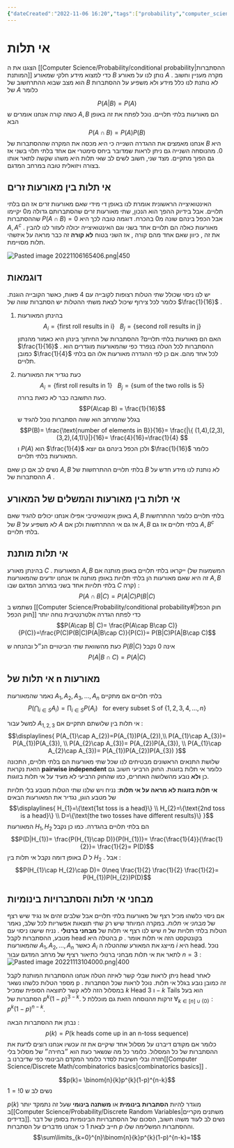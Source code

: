 ```yaml
---
{"dateCreated":"2022-11-06 16:20","tags":["probability","computer_science"],"pageDirection":"rtl","dg-publish":true,"permalink":"/computer-science/probability/independence/","dgPassFrontmatter":true}
---
```



# אי תלות

הצגנו את ה [[Computer Science/Probability/conditional probability\|ההסתברות המותנת]] כדי למצוא מידע חלקי שמאורע $B$ נותן לנו על מאורע $A$ . מקרה מעניין וחשוב הוא מצב שבוא ההתרחשוב של $B$ לא נותנת לנו כלל מידע ולא משפיע על ההסתברות של $A$ כלומר 

$$P(A|B)= P(A)$$
כשזה קורה אנחנו אומרים ש $A,B$  הם מאורעות בלתי תלויים. נוכל לפתח את זה באופן הבא
$$P(A\cap B)= P(A)P(B)$$
אנחנו מאמצים את ההגדרה השנייה כי היא מכסה את המקרה שההסתברות של $B$ היא 0. 
מהנוסחה השנייה גם ניתן לראות שמדובר ביחס סימטרי אם אחד בלתי תלוי בשני אז גם הפוך מתקיים.
מצד שני, חשוב לשים לב שאי תלות היא משהו שקשה לתאר אותו בצורה ויזואלית טובה במרחב המדגם. 

## אי תלות בין מאורעות זרים
האינטואיצייה הראשונית אומרת לנו באופן די מידי שאם מאורעות זרים אז הם בלתי תלויים. אבל בידיוק ההפך הוא הנכון, 
שתי מאורעות זרים שהסתברותם גדולה מ$0$ יקיימו שההסתברות $P(A\cap B) = 0$ אבל הכפל בינהם שונה מ0 בהכרח.
דוגמה טובה לכך היא $A,A^{c}$ . מאורעות כאלה הם תלויים אחד בשני וגם האינטואיצייה יכולה לעזור לנו להבין את זה , כיוון שאם אחד מהם קורה , אז השני בטוח __לא קורה__ זה כבר מראה על איזשהי תלות מסויימת.

![Pasted image 20221106165406.png|450](/img/user/Assets/Pasted%20image%2020221106165406.png)

## דוגמאות 
יש לנו ניסוי שכולל שתי הטלות רצופות לקובייה עם 4 פאות, כאשר הקובייה הוגנת. כלומר לכל צירוף שיכול לצאת משתי ההטלות יש הסתברות שווה של $\frac{1}{16}$ .
1) בהינתן המאורעות 
$$A_{i}=\{\text{first roll results in i}\}\ \ \ B_{j}=\{\text{second roll results in j}\}$$
האם הם מאורעות בלתי תלויים? 
ההסתברות של החיתוך בינהן היא כאמור מהנתון $\frac{1}{16}$ . 
ההסתברות לכל הטלה בנפרד כפי שהמאורעות מוגדרים הוא כמובן $\frac{1}{4}$ לכל אחד מהם. 
אם כן לפי ההגדרה מאורעות אלו הם בלתי תלויים. 

2) כעת נגדיר את המאורעות 
$$A_{i}=\{\text{first roll results in 1}\}\ \ \ B_{j}=\{\text{sum of the two rolls is 5}\}$$
כעת התשובה כבר לא כזאת ברורה. 
$$P(A\cap B) = \frac{1}{16}$$
בגלל שהמרחב הוא שווה הסתברות נוכל להגיד ש 
$$P(B)= \frac{\text{number of elements in B}}{16}= \frac{|\{ (1,4),(2,3),(3,2),(4,1)\}|}{16}= \frac{4}{16}=\frac{1}{4} $$
ו $P(A)$ הוא $\frac{1}{4}$ ולכן הכפל בינהם גם יוצא $\frac{1}{16}$ כלומר המאורעות בלתי תלויים. 

נשים לב אם כן שאם $A,B$ בלתי תלויים ההתרחשות של $B$ לא נותנת לנו מידע חדש על ההסתברות של $A$ . 

## אי תלות בין מאורעות והמשלים של המאורע
באופן אינטואיטיבי אפילו אנחנו יכולים להגיד שאם $A,B$ בלתי תלויים כלומר ההתרחשות של $B$ לא משפיע על $A$ אז גם אי ההתרחשות ולכן אם $A,B$ בלתי תלויים אז גם $A,B^{c}$ בלתי תלויים.

## אי תלות מותנת 
בהינתן מאורע $C$ . המאורעות $A,B$ ייקראו בלתי תלויים באופן מותנה אם (המשמעות של זה היא שאם מאורעות הן בלתי תלויות באופן מותנה אז אנחנו יודעים שהמאורעות $A,B$ בלתי תלויות אחד בשני במרחב המדגם שבו $C$ קרה) :
$$P(A\cap B| C)= P(A|C)P(B|C)$$
נשתמש ב [[Computer Science/Probability/conditional probability#חוק הכפל\| חוק הכפל]] כדי לפתח הגדרה אלטרנטיבית נוחה יותר
$$P(A\cap B| C)= \frac{P(A\cap B\cap C)}{P(C)}=\frac{P(C)P(B|C)P(A|B\cap C)}{P(C)}= P(B|C)P(A|B\cap C)$$
 


כעת מהשוואת שתי הביטויים הנ״ל ובהנחה ש $P(B|C)$ אינה 0 נקבל 
$$P(A|B\cap C)= P(A|C)$$
## אי תלות של n מאורעות
נאמר שהמאורעות $A_{1},A_{2},A_{3},\dots ,A_{n}$ בלתי תלויים אם מתקיים 
$$P\bigg (\bigcap_{i\in S}A_{i}\bigg)= \prod_{i\in S}P(A_{i})\ \ \  \text{for every subset S of } \{1,2,3,4,\dots, n \} $$

למשל עבור $A_{1,2,3}$ אי תלות בין שלושתם תתקיים אם :
$$\displaylines{
P(A_{1}\cap A_{2})=P(A_{1})P(A_{2}),\\
P(A_{1}\cap A_{3})= P(A_{1})P(A_{3}), \\
P(A_{2}\cap A_{3})= P(A_{2})P(A_{3}), \\
P(A_{1}\cap A_{2}\cap A_{3})= P(A_{1})P(A_{2})P(A_{3})
}$$
שלושת התנאים הראשונים מבטיחים לנו שכל שתי מאורעות הם בלתי תלויים, התכונה הזאת נקראת  __pairwise independent__ כלומר אי תלות בזוגות.
החוק הרביעי חשוב גם כן __ולא__ נובע מהשלושה האחרים, כמו שהחוק הרביעי לא מעיד על אי תלות בזוגות.

__אי תלות בזוגות לא מראה על אי תלות__:
נניח ויש שלנו שתי הטלות מטבע בלי תלויות של מטבע הוגן, נגדיר את המאורעות הבאים
$$\displaylines{
H_{1}=\{\text{1st toss is a head}\} \\ H_{2}=\{\text{2nd toss is a head}\} \\ D=\{\text{the two tosses have different results}\}  
}$$
המאורעות $H_{1},H_{2}$ הם בלתי תלויים בהגדרה. כמו כן נקבל
$$P(D|H_{1})= \frac{P(H_{1}\cap D)}{P(H_{1})}= \frac{\frac{1}{4}}{\frac{1}{2}}= \frac{1}{2}= P(D)$$
באופן דומה נקבל אי תלות בין $D$ ל $H_{2}$ . אבל :
$$P(H_{1}\cap H_{2}\cap D)= 0\neq \frac{1}{2} \frac{1}{2} \frac{1}{2}= P(H_{1})P(H_{2})P(D)$$

## מבחני אי תלות והסתברויות בינומיות
אם ניסוי כלשהו מכיל רצף של מאורעות בלתי תלויים אבל שלבים זהים אז נגיד שיש רצף של _מבחני אי תלות_. במקרה המיוחד שיש רק שתי תוצאות אפשריות לכל שלב, נאמר שיש לנו רצף אי תלות של __מבחני ברנולי__ .
נניח שישנו ניסוי עם $n$ הטלות בלתי תלויות של מטבע, ההסתברות לקבל head בהטלה היא $p$ . בקונטקסט הזה אי תלות אומר שהמאורעות $A_{1},A_{2},\dots, A_{n}$
כאשר $A_{i}$ מייצג את המאורע שההטלה ה $i$ היא head.
נוכל לתאר את אי תלות מבחני ברנולי כתיאור רציף של מרחב המדגם עבור $n=3$ :
![Pasted image 20221113104000.png|400](/img/user/Assets/Pasted%20image%2020221113104000.png)

ניתן לראות שבלי קשר לאיזה הטלה אנחנו ההסתברות המותנת לקבל head לאחר מספר הטלות כלשהו נשאר p . זה כמובן נובע בגלל אי תלות.
נוכל לראות שכל הסתברות במסלול הזה ללא קשר לתוצאה הסופית שמכיל $k$ Head ו $3-k$  Tails  הוא בעל הסתברות של $p^{k}(1-p)^{3-k}$. הנוסחה הזאת גם מוכללת ל$n$ זרקות $\forall_{k\in[n]\cup\{0\}}:p^{k}(1-p)^{n-k}$. 

נבחן את ההסתברות הבאה : 
$$p(k)= P(\text{k heads come up in an n-toss sequence})$$
כלומר אם מקודם דיברנו על מסלול אחד שיקיים את זה עכשיו אנחנו רוצים לדעת את ההסתברות של כל המסלול. כלומר כל מה שנשאר כעת הוא ״בחירה״ של מסלול בלי חזרה ובלי חשיבות לסדר כלומר המקדם הבינומי  כפי שדיברנו ב[[Computer Science/Discrete Math/combinatorics basics\|combinatorics basics]] . 

$$p(k)= \binom{n}{k}p^{k}(1-p)^{n-k}$$
נשים לב ש $0!=1$ 

$p(k)$ מוגדר להיות __הסתברות בינומית__ או __משתנה בינומי__ שעל זה נתמקד יותר ב[[Computer Science/Probability/Discrete Random Variables\|משתנים מקריים בדידים]]. נשים לב לעוד משהו חשוב, הסכום של ההסתברויות הבינומיות בסופן של דבר חייב לצאת $1$ כי אנחנו מדברים על הסתברות $p$ וההסתברות המשלימה שלו. 
$$\sum\limits_{k=0}^{n}\binom{n}{k}p^{k}(1-p)^{n-k}=1$$

